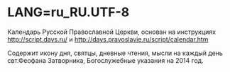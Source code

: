 # LANG=ru_RU.UTF-8

Календарь Русской Православной Церкви,
основан на инструкциях http://script.days.ru/
и http://days.pravoslavie.ru/script/calendar.htm

Содержит икону дня, святцы, дневные чтения,
мысли на каждый день свт.Феофана Затворника,
Богослужебные указания на 2014 год.
